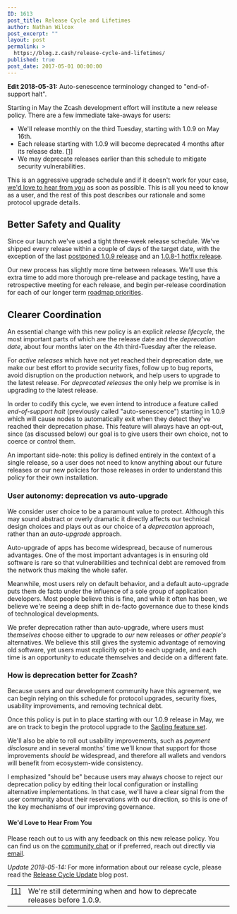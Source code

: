 ```yaml
---
ID: 1613
post_title: Release Cycle and Lifetimes
author: Nathan Wilcox
post_excerpt: ""
layout: post
permalink: >
  https://blog.z.cash/release-cycle-and-lifetimes/
published: true
post_date: 2017-05-01 00:00:00
---
```

<strong>Edit 2018-05-31:</strong> Auto-senescence terminology changed to "end-of-support halt".

Starting in May the Zcash development effort will institute a new release policy. There are a few immediate take-aways for users:
<ul class="simple">
 	<li>We'll release monthly on the third Tuesday, starting with 1.0.9 on May 16th.</li>
 	<li>Each release starting with 1.0.9 will become deprecated 4 months after its release date. <a id="id1" class="footnote-reference" href="#id3">[1]</a></li>
 	<li>We may deprecate releases earlier than this schedule to mitigate security vulnerabilities.</li>
</ul>
This is an aggressive upgrade schedule and if it doesn't work for your case, <a class="reference external" href="https://z.cash/contact.html">we'd love to hear from you</a> as soon as possible. This is all you need to know as a user, and the rest of this post describes our rationale and some protocol upgrade details.
<div id="better-safety-and-quality" class="section">
<h2>Better Safety and Quality</h2>
Since our launch we've used a tight three-week release schedule. We've shipped every release within a couple of days of the target date, with the exception of the last <a class="reference external" href="/zcash-1-0-9-postponed/">postponed 1.0.9 release</a> and an <a class="reference external" href="/new-release-1-0-8-1/">1.0.8-1 hotfix release</a>.

Our new process has slightly more time between releases. We'll use this extra time to add more thorough pre-release and package testing, have a retrospective meeting for each release, and begin per-release coordination for each of our longer term <a class="reference external" href="/the-near-future-of-zcash/">roadmap priorities</a>.

</div>
<div id="clearer-coordination" class="section">
<h2>Clearer Coordination</h2>
An essential change with this new policy is an explicit <cite>release lifecycle</cite>, the most important parts of which are the release date and the <cite>deprecation date</cite>, about four months later on the 4th third-Tuesday after the release.

For <cite>active releases</cite> which have not yet reached their deprecation date, we make our best effort to provide security fixes, follow up to bug reports, avoid disruption on the production network, and help users to upgrade to the latest release. For <cite>deprecated releases</cite> the only help we promise is in upgrading to the latest release.

In order to codify this cycle, we even intend to introduce a feature called <cite>end-of-support halt</cite> (previously called "auto-senescence") starting in 1.0.9 which will cause nodes to automatically exit when they detect they've reached their deprecation phase. This feature will always have an opt-out, since (as discussed below) our goal is to give users their own choice, not to coerce or control them.

An important side-note: this policy is defined entirely in the context of a single release, so a user does not need to know anything about our future releases or our new policies for those releases in order to understand this policy for their own installation.
<div id="user-autonomy-deprecation-vs-auto-upgrade" class="section">
<h3>User autonomy: deprecation vs auto-upgrade</h3>
We consider user choice to be a paramount value to protect. Although this may sound abstract or overly dramatic it directly affects our technical design choices and plays out as our choice of a <cite>deprecation</cite> approach, rather than an <cite>auto-upgrade</cite> approach.

Auto-upgrade of apps has become widespread, because of numerous advantages. One of the most important advantages is in ensuring old software is rare so that vulnerabilities and technical debt are removed from the network thus making the whole safer.

Meanwhile, most users rely on default behavior, and a default auto-upgrade puts them de facto under the influence of a sole group of application developers. Most people believe this is fine, and while it often has been, we believe we're seeing a deep shift in de-facto governance due to these kinds of technological developments.

We prefer deprecation rather than auto-upgrade, where users must <em>themselves</em> choose either to upgrade to <em>our</em> new releases or <em>other people's</em> alternatives. We believe this still gives the systemic advantage of removing old software, yet users must explicitly opt-in to each upgrade, and each time is an opportunity to educate themselves and decide on a different fate.

</div>
<div id="how-is-deprecation-better-for-zcash" class="section">
<h3>How is deprecation better for Zcash?</h3>
Because users and our development community have this agreement, we can begin relying on this schedule for protocol upgrades, security fixes, usability improvements, and removing technical debt.

Once this policy is put in to place starting with our 1.0.9 release in May, we are on track to begin the protocol upgrade to the <a class="reference external" href="/the-near-future-of-zcash/">Sapling feature set</a>.

We'll also be able to roll out usability improvements, such as <cite>payment disclosure</cite> and in several months' time we'll know that support for those improvements <em>should be</em> widespread, and therefore all wallets and vendors will benefit from ecosystem-wide consistency.

I emphasized "should be" because users may always choose to reject our deprecation policy by editing their local configuration or installing alternative implementations. In that case, we'll have a clear signal from the user community about their reservations with our direction, so this is one of the key mechanisms of our improving governance.

<div id="id2" class="section">
<h4>We'd Love to Hear From You</h4>
Please reach out to us with any feedback on this new release policy. You can find us on the <a class="reference external" href="https://chat.zcashcommunity.com">community chat</a> or if preferred, reach out directly via <a class="reference external" href="mailto:info@z.cash">email</a>.

<p><em>Update 2018-05-14:</em> For more information about our release cycle, please read the <a href="/release-cycle-update/">Release Cycle Update</a> blog post.

<table id="id3" class="docutils footnote" frame="void" rules="none"><colgroup><col class="label" /><col /></colgroup>
<tbody valign="top">
<tr>
<td class="label"><a class="fn-backref" href="#id1">[1]</a></td>
<td>We're still determining when and how to deprecate releases before 1.0.9.</td>
</tr>
</tbody>
</table>
</div>
</div>
</div>
